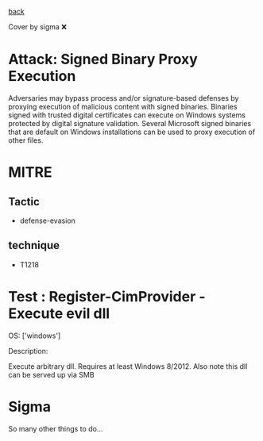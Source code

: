 [back](../index.md)

Cover by sigma :x: 

# Attack: Signed Binary Proxy Execution

 Adversaries may bypass process and/or signature-based defenses by proxying execution of malicious content with signed binaries. Binaries signed with trusted digital certificates can execute on Windows systems protected by digital signature validation. Several Microsoft signed binaries that are default on Windows installations can be used to proxy execution of other files.

# MITRE
## Tactic
  - defense-evasion

## technique
  - T1218

# Test : Register-CimProvider - Execute evil dll

OS: ['windows']

Description:

 Execute arbitrary dll. Requires at least Windows 8/2012. Also note this dll can be served up via SMB


# Sigma

 So many other things to do...
